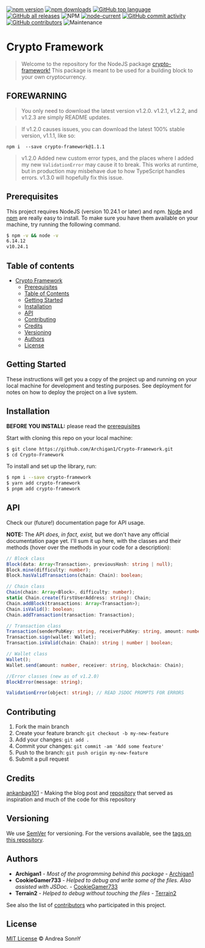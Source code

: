 [![npm version](https://img.shields.io/npm/v/crypto-framework.svg)](https://npmjs.com/package/crypto-framework?activeTab=versions) [![npm downloads](https://img.shields.io/npm/dt/crypto-framework.svg)](https://npmjs.com/package/crypto-framework) [![GitHub top language](https://img.shields.io/github/languages/top/archigan1/crypto-framework.svg)](https://github.com/archigan1/crypto-framework) [![GitHub all releases](https://img.shields.io/github/downloads/archigan1/crypto-framework/total.svg?label=github%20downloads)](https://github.com/archigan1/crypto-framework/releases) ![NPM](https://img.shields.io/npm/l/crypto-framework.svg) [![node-current](https://img.shields.io/node/v/crypto-framework)](https://npmjs.org/package/crypto-framework) [![GitHub commit activity](https://img.shields.io/github/commit-activity/m/archigan1/crypto-framework)](https://github.com/archigan1/crypto-framework/commits/main) [![GitHub contributors](https://img.shields.io/github/contributors/archigan1/crypto-framework)](https://github.com/archigan1/crypto-framework/contributors) ![Maintenance](https://img.shields.io/maintenance/yes/2022)


# Crypto Framework

> Welcome to the repository for the NodeJS package [crypto-framework!](https://npmjs.com/package/crypto-framework)
> This package is meant to be used for a building block to your own cryptocurrency.

## FOREWARNING
> You only need to download the latest version v1.2.0. v1.2.1, v1.2.2, and v1.2.3 are simply README updates.

> If v1.2.0 causes issues, you can download the latest 100% stable version, v1.1.1, like so:

```npm i  --save crypto-framework@1.1.1```

> v1.2.0 Added new custom error types, and the places where I added my new `ValidationError` may cause it to break. This works at runtime, but in production may misbehave due to how TypeScript handles errors. v1.3.0 will hopefully fix this issue.

## Prerequisites

This project requires NodeJS (version 10.24.1 or later) and npm.
[Node](http://nodejs.org/) and [npm](https://npmjs.org/) are really easy to install.
To make sure you have them available on your machine,
try running the following command.

```sh
$ npm -v && node -v
6.14.12
v10.24.1
```

## Table of contents

- [Crypto Framework](#crypto-framework)
  - [Prerequisites](#prerequisites)
  - [Table of Contents](#table-of-contents)
  - [Getting Started](#getting-started)
  - [Installation](#installation)
  - [API](#api)
  - [Contributing](#contributing)
  - [Credits](#credits)
  - [Versioning](#versioning)
  - [Authors](#authors)
  - [License](#license)

## Getting Started

These instructions will get you a copy of the project up and running on your local machine for development and testing purposes. See deployment for notes on how to deploy the project on a live system.

## Installation

**BEFORE YOU INSTALL:** please read the [prerequisites](#prerequisites)

Start with cloning this repo on your local machine:

```sh
$ git clone https://github.com/Archigan1/Crypto-Framework.git
$ cd Crypto-Framework
```

To install and set up the library, run:

```sh
$ npm i --save crypto-framework
$ yarn add crypto-framework
$ pnpm add crypto-framework
```

## API

Check our (future!) documentation page for API usage.

**NOTE:** The API *does, in fact, exist,* but we don't have any official documentation page yet. I'll sum it up here, with the classes and their methods (hover over the methods in your code for a description):

```ts
// Block class
Block(data: Array<Transaction>, previousHash: string | null);
Block.mine(difficulty: number);
Block.hasValidTransactions(chain: Chain): boolean;

// Chain class
Chain(chain: Array<Block>, difficulty: number);
static Chain.create(firstUserAddress: string): Chain;
Chain.addBlock(transactions: Array<Transaction>);
Chain.isValid(): boolean;
Chain.addTransaction(transaction: Transaction);

// Transaction class
Transaction(senderPubKey: string, receiverPubKey: string, amount: number);
Transaction.sign(wallet: Wallet);
Transaction.isValid(chain: Chain): string | number | boolean;

// Wallet class
Wallet();
Wallet.send(amount: number, receiver: string, blockchain: Chain);

//Error classes (new as of v1.2.0)
BlockError(message: string);

ValidationError(object: string); // READ JSDOC PROMPTS FOR ERRORS
```

## Contributing

1.  Fork the main branch
2.  Create your feature branch: `git checkout -b my-new-feature`
3.  Add your changes: `git add .`
4.  Commit your changes: `git commit -am 'Add some feature'`
5.  Push to the branch: `git push origin my-new-feature`
6.  Submit a pull request

## Credits

[ankanbag101](https://github.com/ankanbag101) - Making the blog post and [repository](https://github.com/ankanbag101/crypto-coin) that served as inspiration and much of the code for this repository

## Versioning

We use [SemVer](http://semver.org/) for versioning. For the versions available, see the [tags on this repository](https://github.com/Archigan1/Crypto-Framework/tags).

## Authors

* **Archigan1** - *Most of the programming behind this package* - [Archigan1](https://github.com/Archigan1)
* **CookieGamer733** - *Helped to debug and write some of the files. Also assisted with JSDoc.* - [CookieGamer733](https://github.com/CookieGamer733)
* **Terrain2** - *Helped to debug without touching the files* - [Terrain2](https://github.com/Terrain2)

See also the list of [contributors](https://github.com/Archigan1/Crypto-Framework/contributors) who participated in this project.

## License

[MIT License](https://andreasonny.mit-license.org/2022) © Andrea SonnY
